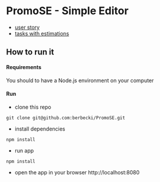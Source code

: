 # PromoSE - Simple Editor

* [user story](/doc/user_story.md)
* [tasks with estimations](/doc/tasks.md)

## How to run it

#### Requirements
You should to have a Node.js environment on your computer

#### Run

* clone this repo
```terminal
git clone git@github.com:berbecki/PromoSE.git
```

* install dependencies
```terminal
npm install
```

* run app
```terminal
npm install
```

* open the app in your browser
http://localhost:8080
